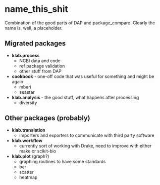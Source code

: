 # name_this_shit
Combination of the good parts of DAP and package_compare. Clearly the name is, 
well, a placeholder.

## Migrated packages
 * **klab.process**
    - NCBI data and code
    - ref package validation
    - other stuff from DAP
 * **cookbook** - one-off code that was useful for something and might be again
    - mbari
    - seastar
 * **klab.analysis**  - the good stuff, what happens after processing
    - diversity


## Other packages (probably)
 * **klab.translation**
    - importers and exporters to communicate with third party software
 * **klab.workflow**
    - currently sort of working with Drake, need to improve with either make or scikit-bio
 * **klab.plot** (graph?)
    - graphing routines to have some standards
    - bar
    - scatter
    - heatmap
